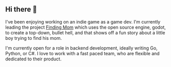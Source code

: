 ## Hi there 👋

I've been enjoying working on an indie game as a game dev.
I'm currently leading the project [Finding Mom](https://github.com/rory-wagner/finding_mom) which uses the open source engine, godot, to create a top-down, bullet hell, and that shows off a fun story about a little boy trying to find his mom.

I'm currently open for a role in backend development, ideally writing Go, Python, or C#.
I love to work with a fast paced team, who are flexible and dedicated to their product.
